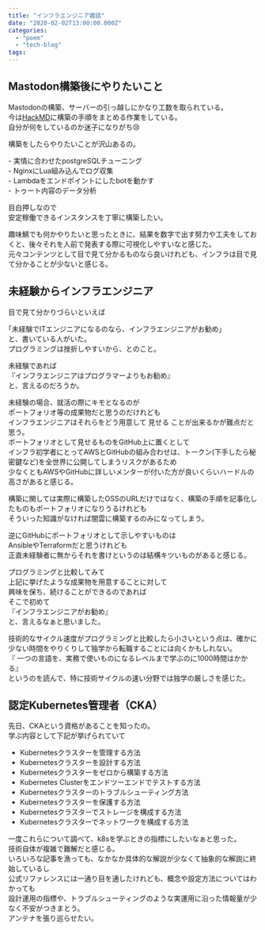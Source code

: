 ```yaml
---
title: "インフラエンジニア雑話"
date: "2020-02-02T13:00:00.000Z"
categories: 
  - "poem"
  - "tech-blog"
tags: 
---
```


## Mastodon構築後にやりたいこと

Mastodonの構築、サーバーの引っ越しにかなり工数を取られている。  
今は[HackMD](https://hackmd.io/@nFMfsQuERZS_lNDZVI1RrQ/H1VLb4BWI)に構築の手順をまとめる作業をしている。  
自分が何をしているのか迷子になりがち😢

構築をしたらやりたいことが沢山あるの。

\- 実情に合わせたpostgreSQLチューニング  
\- NginxにLua組み込んでログ収集  
\- Lambdaをエンドポイントにしたbotを動かす  
\- トゥート内容のデータ分析

目白押しなので  
安定稼働できるインスタンスを丁寧に構築したい。

趣味鯖でも何かやりたいと思ったときに、結果を数字で出す努力や工夫をしておくと、後々それを人前で発表する際に可視化しやすいなと感じた。  
元々コンテンツとして目で見て分かるものなら良いけれども、インフラは目で見て分かることが少ないと感じる。

## 未経験からインフラエンジニア

目で見て分かりづらいといえば

｢未経験でITエンジニアになるのなら、インフラエンジニアがお勧め｣  
と、書いている人がいた。  
プログラミングは挫折しやすいから、とのこと。

未経験であれば  
『インフラエンジニアはプログラマーよりもお勧め』  
と、言えるのだろうか。

未経験の場合、就活の際にキモとなるのが  
ポートフォリオ等の成果物だと思うのだけれども  
インフラエンジニアはそれらをどう用意して 見せる ことが出来るかが難点だと思う。  
ポートフォリオとして見せるものをGitHub上に置くとして  
インフラ初学者にとってAWSとGitHubの組み合わせは、トークン(下手したら秘密鍵など)を全世界に公開してしまうリスクがあるため  
少なくともAWSやGitHubに詳しいメンターが付いた方が良いくらいハードルの高さがあると感じる。

構築に関しては実際に構築したOSSのURLだけではなく、構築の手順を記事化したものもポートフォリオになりうるけれども  
そういった知識がなければ闇雲に構築するのみになってしまう。

逆にGitHubにポートフォリオとして示しやすいものは  
AnsibleやTerraformだと思うけれども  
正直未経験者に無からそれを書けというのは結構キツいものがあると感じる。

プログラミングと比較してみて  
上記に挙げたような成果物を用意することに対して  
興味を保ち、続けることができるのであれば  
そこで初めて  
『インフラエンジニアがお勧め』  
と、言えるなぁと思いました。

技術的なサイクル速度がプログラミングと比較したら小さいという点は、確かに少ない時間をやりくりして独学から転職することには向くかもしれない。  
『 一つの言語を、実務で使いものになるレベルまで学ぶのに1000時間はかかる』  
というのを読んで、特に技術サイクルの速い分野では独学の厳しさを感じた。

## 認定Kubernetes管理者（CKA）

先日、CKAという資格があることを知ったの。  
学ぶ内容として下記が挙げられていて

- Kubernetesクラスターを管理する方法
- Kubernetesクラスターを設計する方法
- Kubernetesクラスターをゼロから構築する方法
- Kubernetes Clusterをエンドツーエンドでテストする方法
- Kubernetesクラスターのトラブルシューティング方法
- Kubernetesクラスターを保護する方法
- Kubernetesクラスターでストレージを構成する方法
- Kubernetesクラスターでネットワークを構成する方法

一度これらについて調べて、k8sを学ぶときの指標にしたいなぁと思った。  
技術自体が複雑で難解だと感じる。  
いろいろな記事を漁っても、なかなか具体的な解説が少なくて抽象的な解説に終始しているし  
公式リファレンスには一通り目を通したけれども、概念や設定方法についてはわかっても  
設計運用の指標や、トラブルシューティングのような実運用に沿った情報量が少なく不安がつきまとう。  
アンテナを張り巡らせたい。
